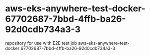 # aws-eks-anywhere-test-docker-67702687-7bbd-4ffb-ba26-92d0cdb734a3-3
repository for use with E2E test job aws-eks-anywhere-test-docker:67702687-7bbd-4ffb-ba26-92d0cdb734a3-3
